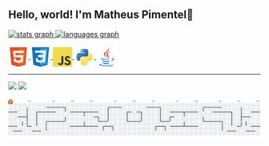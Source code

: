 ## Hello, world! I'm Matheus Pimentel👋

<div>
  <a href="https://github.com/mathpimentel">
</div>

<div>
  <img src="https://github-readme-stats.vercel.app/api?username=mathpimentel&hide_title=false&hide_rank=true&show_icons=false&include_all_commits=true&count_private=true&disable_animations=false&theme=apprentice&locale=en&hide_border=true&order=1&custom_title=GitHub%20Stats" height="180" alt="stats graph"  />
  <img src="https://github-readme-stats.vercel.app/api/top-langs?username=mathpimentel&locale=en&hide_title=false&layout=compact&card_width=320&langs_count=4&theme=apprentice&hide_border=true&order=2" height="180" alt="languages graph"  />
</div>

<div style="display: inline_block"><br>
  <img align="center" src="https://raw.githubusercontent.com/devicons/devicon/master/icons/html5/html5-original.svg" alt="HTML" width="40" height="40"/>
  <img align="center" src="https://raw.githubusercontent.com/devicons/devicon/master/icons/css3/css3-original.svg" alt="CSS" width="40" height="40"/>
  <img align="center" src="https://raw.githubusercontent.com/devicons/devicon/master/icons/javascript/javascript-original.svg" alt="JavaScript" width="40" height="40"/>
  <img align="center" src="https://raw.githubusercontent.com/devicons/devicon/master/icons/python/python-original.svg" alt="Python" width="40" height="40"/>
  <img align="center" src="https://raw.githubusercontent.com/devicons/devicon/master/icons/java/java-original.svg" alt="Java" width="40" height="40"/>  
</div>
<hr>
<div>
  <a href="#"><img src="https://img.shields.io/badge/LinkedIn-0077B5?style=for-the-badge&logo=linkedin&logoColor=white" /><a/>
  <a href="#"><img src="https://img.shields.io/badge/Gmail-D14836?style=for-the-badge&logo=gmail&logoColor=white" /><a/>
</div>

<br clear="both">

<picture>
  <source media="(prefers-color-scheme: dark)" srcset="https://raw.githubusercontent.com/mathpimentel/mathpimentel/output/pacman-contribution-graph-dark.svg">
  <source media="(prefers-color-scheme: light)" srcset="https://raw.githubusercontent.com/mathpimentel/mathpimentel/output/pacman-contribution-graph.svg">
  <img alt="pacman contribution graph" src="https://raw.githubusercontent.com/mathpimentel/mathpimentel/output/pacman-contribution-graph.svg">
</picture>

###

<!--
**mathpimentel/mathpimentel** is a ✨ _special_ ✨ repository because its `README.md` (this file) appears on your GitHub profile.
![Snake animation](https://github.com/rafaballerini/rafaballerini/blob/output/github-contribution-grid-snake.svg)


Here are some ideas to get you started:

- 🔭 I’m currently working on ...
- 🌱 I’m currently learning ...
- 👯 I’m looking to collaborate on ...
- 🤔 I’m looking for help with ...
- 💬 Ask me about ...
- 📫 How to reach me: ...
- 😄 Pronouns: ...
- ⚡ Fun fact: ...
-->
